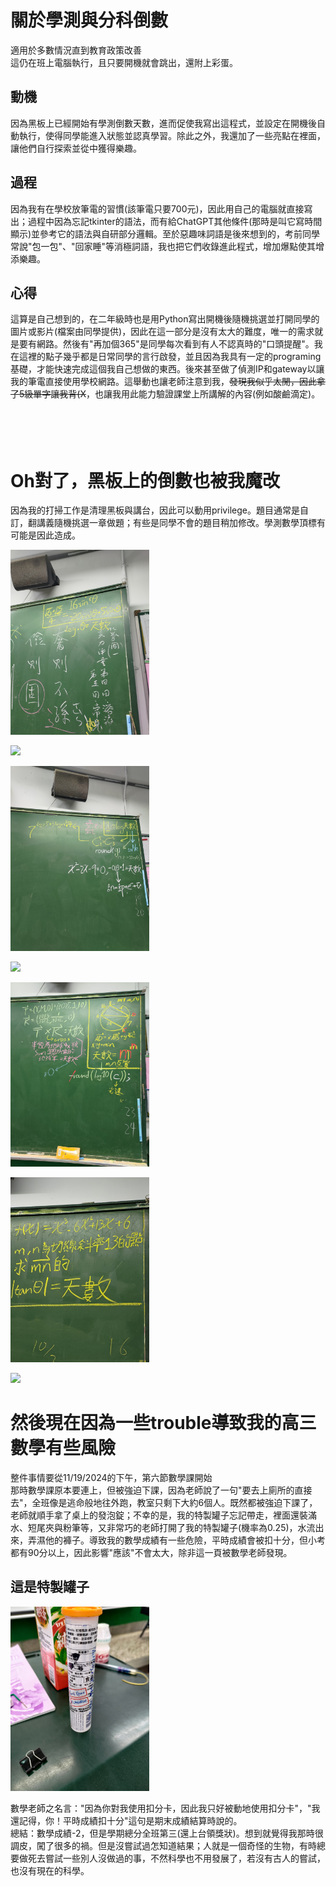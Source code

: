 # 關於學測與分科倒數
適用於多數情況直到教育政策改善<br>
這仍在班上電腦執行，且只要開機就會跳出，還附上彩蛋。

## 動機
因為黑板上已經開始有學測倒數天數，進而促使我寫出這程式，並設定在開機後自動執行，使得同學能進入狀態並認真學習。除此之外，我還加了一些亮點在裡面，讓他們自行探索並從中獲得樂趣。

## 過程
因為我有在學校放筆電的習慣(該筆電只要700元)，因此用自己的電腦就直接寫出；過程中因為忘記tkinter的語法，而有給ChatGPT其他條件(那時是叫它寫時間顯示)並參考它的語法與自研部分邏輯。至於惡趣味詞語是後來想到的，考前同學常說"包一包"、"回家睡"等消極詞語，我也把它們收錄進此程式，增加爆點使其增添樂趣。

## 心得
這算是自己想到的，在二年級時也是用Python寫出開機後隨機挑選並打開同學的圖片或影片(檔案由同學提供)，因此在這一部分是沒有太大的難度，唯一的需求就是要有網路。然後有"再加個365"是同學每次看到有人不認真時的"口頭提醒"。我在這裡的點子幾乎都是日常同學的言行啟發，並且因為我具有一定的programing基礎，才能快速完成這個我自己想做的東西。後來甚至做了偵測IP和gateway以讓我的筆電直接使用學校網路。這舉動也讓老師注意到我，~~發現我似乎太閒，因此拿了5級單字讓我背(X~~，也讓我用此能力驗證課堂上所講解的內容(例如酸鹼滴定)。
<br>
<br>
<br>
<br>
<br>

# Oh對了，黑板上的倒數也被我魔改
因為我的打掃工作是清理黑板與講台，因此可以動用privilege。題目通常是自訂，翻講義隨機挑選一章做題；有些是同學不會的題目稍加修改。學測數學頂標有可能是因此造成。
<p align="left">
  <img src="15.jpg" width="44%"/>
  <br>
</p>

<p align="left">
  <img src="12.jpg" width="44%"/>
  <br>
</p>

<p align="left">
  <img src="10.jpg" width="44%"/>
  <br>
</p>

<p align="left">
  <img src="9.jpg" width="44%"/>
  <br>
</p>

<p align="left">
  <img src="8.jpg" width="44%"/>
  <br>
</p>

<p align="left">
  <img src="5.jpg" width="44%"/>
  <br>
</p>

<p align="left">
  <img src="4.jpg" width="44%"/>
  <br>
</p>

# 然後現在因為一些trouble導致我的高三數學有些風險
整件事情要從11/19/2024的下午，第六節數學課開始<br>
那時數學課原本要連上，但被強迫下課，因為老師說了一句"要去上廁所的直接去"，全班像是逃命般地往外跑，教室只剩下大約6個人。既然都被強迫下課了，老師就順手拿了桌上的發泡錠；不幸的是，我的特製罐子忘記帶走，裡面還裝滿水、短尾夾與粉筆等，又非常巧的老師打開了我的特製罐子(機率為0.25)，水流出來，弄濕他的褲子。導致我的數學成績有一些危險，平時成績會被扣十分，但小考都有90分以上，因此影響"應該"不會太大，除非這一頁被數學老師發現。<br>
## 這是特製罐子
<p align="left">
  <img src="TrapCard.jpg" width="44%"/>
  <br>
</p>
數學老師之名言："因為你對我使用扣分卡，因此我只好被動地使用扣分卡"，"我還記得，你！平時成績扣十分"這句是期末成績結算時說的。<br>
總結：數學成績-2，但是學期總分全班第三(還上台領獎狀)。想到就覺得我那時很調皮，闖了很多的禍。但是沒嘗試過怎知道結果；人就是一個奇怪的生物，有時總要做死去嘗試一些別人沒做過的事，不然科學也不用發展了，若沒有古人的嘗試，也沒有現在的科學。
